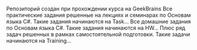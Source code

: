 Репозиторий создан при прохождении курса на GeekBrains
Все практические задания решенные на лекциях и семинарах по Основам языка C#. Такие задания начинаются на Task...
Все домашние задания по Основам языка C#. Такие задания начинаются на HW...
Плюс ряд задач решенных в рамках самостоятельной подготовки. Такие задачи начинаются на Training...
